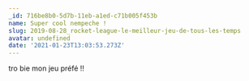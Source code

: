 ```yaml
---
_id: 716be8b0-5d7b-11eb-a1ed-c71b005f453b
name: Super cool nempeche !
slug: 2019-08-28_rocket-league-le-meilleur-jeu-de-tous-les-temps
avatar: undefined
date: '2021-01-23T13:03:53.273Z'
---
```

tro bie mon jeu préfé !!
